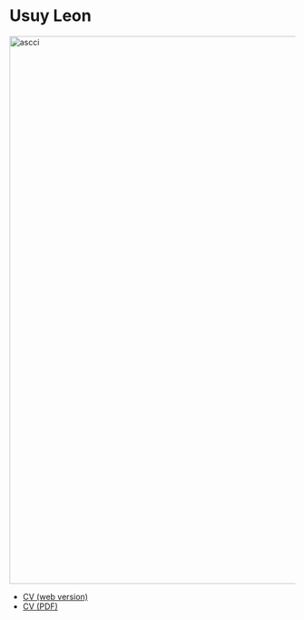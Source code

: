 # Usuy Leon

<img width="775" height="964" alt="ascci" src="https://github.com/user-attachments/assets/ebbdf037-4461-4775-952d-8956c2755e69" />

- [CV (web version)](https://usuy-leon.github.io/cv/)
- [CV (PDF)](https://usuy-leon.github.io/Usuy_Tolosa_CVd.pdf)

